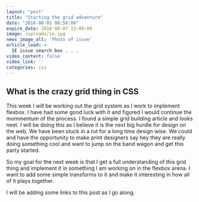 ```yaml
---
layout: "post"
title: "Starting the grid adventure"
date: "2018-08-01 08:58:00"
expire_date: 2018-08-07 13:00:00
image: /uploads/ie.jpg
news_image_alt: 'Photo of issue'
article_lead: >-
  IE issue search box . . .
video_content: false
video_link: ''
categories: css
---
```


## What is the crazy grid thing in CSS

This week I will be working out the grid system as I work to implement flexbox. I have had some good luck with it and figured I would continue the mommentum of the process. I found a simple grid building article and looks neet. I will be doing this as I believe it is the next big hurdle for design on the web. We have been stuck in a rut for a long time design wise. We could and have the opportunity to make print designers say hey they are really doing something cool and want to jump on the band wagon and get this party started.

So my goal for the next week is that I get a full understanding of this grid thing and implement it in something I am working on in the flexbox arena. I want to add some simple transforms to it and make it interesting in how all of it plays together.

I will be adding some links to this post as I go along.
